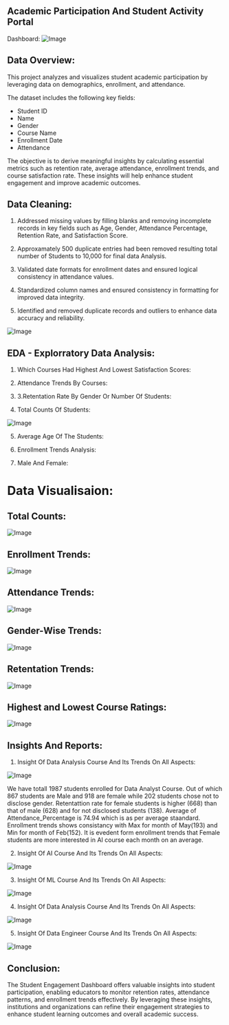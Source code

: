 
## Academic Participation And Student Activity Portal
Dashboard:
![Image](https://github.com/user-attachments/assets/47580179-7a01-46e4-aeee-f6ec4dd77520)

## Data Overview:
This project analyzes and visualizes student academic participation by leveraging data on demographics, enrollment, and attendance.

The dataset includes the following key fields:
* Student ID
* Name
* Gender
* Course Name
* Enrollment Date
* Attendance

The objective is to derive meaningful insights by calculating essential metrics such as retention rate, average attendance, enrollment trends, and course satisfaction rate. These insights will help enhance student engagement and improve academic outcomes.

## Data Cleaning:
1. Addressed missing values by filling blanks and removing incomplete records in key fields such as Age, Gender, Attendance Percentage, Retention Rate, and Satisfaction Score.

2. Approxamately 500 duplicate entries had been removed resulting total number of Students to 10,000 for final data Analysis. 

2. Validated date formats for enrollment dates and ensured logical consistency in attendance values.

3. Standardized column names and ensured consistency in formatting for improved data integrity.

4. Identified and removed duplicate records and outliers to enhance data accuracy and reliability.

![Image](https://github.com/user-attachments/assets/1e752413-82d3-498d-9794-d880f9bdda7e)


## EDA - Explorratory Data Analysis:
1. Which Courses Had Highest And Lowest Satisfaction Scores:


2. Attendance Trends By Courses:


3. 3.Retentation Rate By Gender Or Number Of Students:


4. Total Counts Of Students:

![Image](https://github.com/user-attachments/assets/e2f799b6-71ea-4619-85c6-bbaf4ad16f26)



5. Average Age Of The Students:
 

6. Enrollment Trends Analysis:


7. Male And Female:


# Data Visualisaion:

## Total Counts:

![Image](https://github.com/user-attachments/assets/e2f799b6-71ea-4619-85c6-bbaf4ad16f26)


## Enrollment Trends:

![Image](https://github.com/user-attachments/assets/5436c1f1-0990-47a0-bddb-94f89a1b97b4)


## Attendance Trends:

![Image](https://github.com/user-attachments/assets/dc4fd9d2-d5c6-44ca-aa34-cbd83b662a58)


## Gender-Wise Trends:

![Image](https://github.com/user-attachments/assets/c8d374f2-a261-40e2-bfee-b77e19975f23)


## Retentation Trends:

![Image](https://github.com/user-attachments/assets/1e113b3a-a1f6-4ee2-8dc5-c3f6217f23b8)



## Highest and Lowest Course Ratings:

![Image](https://github.com/user-attachments/assets/c9a50bd6-5328-4907-9d82-ab172960fe95)







## Insights And Reports:
1. Insight Of Data Analysis Course And Its Trends On All Aspects:

![Image](https://github.com/user-attachments/assets/a3cb6995-0125-40f6-9a71-2ebf90d0ffc6)

We have totall 1987 students enrolled for Data Analyst Course. Out of which 867 students are Male and 918 are female while 202 students chose not to disclose gender.
Retentattion rate for female students is higher (668) than that of male (628) and for not disclosed students (138).
Average of Attendance_Percentage is 74.94 which is as per average staandard.
Enrollment trends shows consistancy with Max for month of May(193) and Min for month of Feb(152).
It is evedent form enrollment trends that Female students are more interested in AI course each month on an average.

2. Insight Of AI Course And Its Trends On All Aspects:

![Image](https://github.com/user-attachments/assets/c9f90249-b66c-487c-8bf6-1076bd1021bd)

3. Insight Of ML Course And Its Trends On All Aspects:

![Image](https://github.com/user-attachments/assets/f6bbd14c-348a-4445-8549-60978e416fd5)


4. Insight Of Data Analysis Course And Its Trends On All Aspects:

![Image](https://github.com/user-attachments/assets/0a8b69d2-38dd-4bd9-9c49-bd9f78d07ef9)


5. Insight Of Data Engineer Course And Its Trends On All Aspects:

![Image](https://github.com/user-attachments/assets/08428003-f7c5-4bec-bbd8-b16a1e397dfc)


## Conclusion:
The Student Engagement Dashboard offers valuable insights into student participation, enabling educators to monitor retention rates, attendance patterns, and enrollment trends effectively. By leveraging these insights, institutions and organizations can refine their engagement strategies to enhance student learning outcomes and overall academic success.

